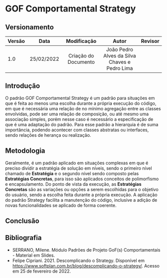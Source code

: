 # GOF Comportamental Strategy

## Versionamento

| Versão |    Data    |     Modificação      | Autor | Revisor |
| ------ | :--------: | :------------------: | :---: | :-----: |
| 1.0 | 25/02/2022 | Criação do Documento | João Pedro Alves da Silva Chaves e Pedro Lima |         |

<!-- NÃO ESQUECER DE ADICIONAR AO "/_sidebar.md" -->

## Introdução

O padrão GOF Comportamental Strategy é um padrão para situações em que é feita ao menos uma escolha durante a própria execução do código, em que é necessária uma relação de no mínimo agregação entre as classes envolvidas, pode ser uma relação de composição, ou até mesmo uma associação simples, porém nesse caso é necessário a especificação de que é uma adaptação do padrão. Para esse padrão a hierarquia é de suma importância, podendo acontecer com classes abstratas ou interfaces, sendo relações de herança ou realização.  	

## Metodologia

Geralmente, é um padrão aplicado em situações complexas em que é preciso dividir a estratégia de solução em níveis, sendo o primeiro nível chamado de **Estratégia** e o segundo nível sendo composto pelas **Estratégias Concretas**, para isso são aplicados conceitos de polimorfismo e encapsulamento. Do ponto de vista da execução, as **Estratégias Concretas** são as variações ou opções a serem escolhidas para o objetivo do usuário, sendo a escolha feita durante a própria execução. 
A aplicação do padrão Strategy facilita a manutenção do código, inclusive a adição de novas funcionalidades se aplicado de forma coerente.

## Conclusão

## Bibliografia
* SERRANO, Milene. Módulo Padrões de Projeto GoF(s) Comportamentais - Material em Slides.
* Felipe Cipriani. 2021. Descomplicando o Strategy. Disponível em https://www.softplan.com.br/blog/descomplicando-o-strategy/. Acesso em 25 de fevereiro de 2022.